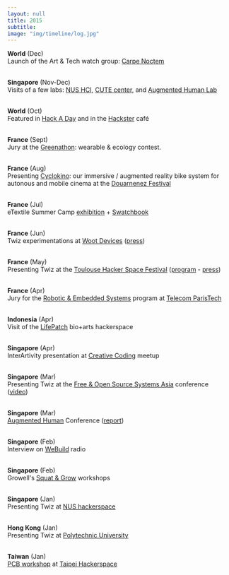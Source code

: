 ```yaml
---
layout: null
title: 2015
subtitle:
image: "img/timeline/log.jpg"
---
```


**World** (Dec) <br> Launch of the Art & Tech watch group: [Carpe Noctem](http://list.CarpeNoctem.cc)

<br> **Singapore** (Nov-Dec) <br> Visits of a few labs: [NUS HCI](http://nus-hci.org), [CUTE center](http://cutecenter.nus.edu.sg), and [Augmented Human Lab](http://ahlab.org)

<br> **World** (Oct) <br> Featured in [Hack A Day](http://hackaday.com/2015/10/02/the-square-inch-project-challenges-your-layout-skills) and in the [Hackster](https://twitter.com/Hacksterio/status/650097039963914240) café

<br> **France** (Sept) <br> Jury at the [Greenathon](http://www.makery.info/2015/09/22/le-vetement-connecte-se-met-au-green): wearable & ecology contest.

<br> **France** (Aug) <br> Presenting [Cyclokino](https://www.hackster.io/cedric/cyclokino-bab5bf): our immersive / augmented reality bike system for autonous and mobile cinema at the [Douarnenez Festival](http://festival-douarnenez.com)

<br> **France** (Jul) <br> eTextile Summer Camp [exhibition](http://etextile-summercamp.org/2015/etextile-cuvee-2015) + [Swatchbook](http://etextile-summercamp.org/swatch-exchange)

<br> **France** (Jun) <br> Twiz experimentations at [Woot Devices](http://wootdevices.io) ([press](http://www.makery.info/2015/06/09/woot-devices-la-hackfete-des-micro-cartes-au-jardin-dalice))

<br> **France** (May) <br> Presenting Twiz at the [Toulouse Hacker Space Festival](http://thsf.tetalab.org) ([program](http://mixart-myrys.org/programmation2/20-15/mai/thsf-2015/thsf-2015-programmation/thsf-2015-conferences) - [press](http://www.liberation.fr/futurs/2015/05/15/a-toulouse-les-hackers-surfent-sur-le-canal-du-midi_1310194))

<br> **France** (Apr) <br> Jury for the [Robotic & Embedded Systems](https://rose.telecom-paristech.fr/2015) program at [Telecom ParisTech](https://telecom-paristech.fr)

<br> **Indonesia** (Apr) <br> Visit of the [LifePatch](http://lifepatch.org) bio+arts hackerspace

<br> **Singapore** (Apr) <br> InterArtivity presentation at [Creative Coding](https://engineers.sg/video/cedric-honnet-creative-coding-meetup-three-of-pentacles--24) meetup

<br> **Singapore** (Mar) <br> Presenting Twiz at the [Free & Open Source Systems Asia](http://2015.fossasia.org) conference ([video](http://youtu.be/hp0cTFngoGc))

<br> **Singapore** (Mar) <br> [Augmented Human](http://www.augmented-human.com/home/augmented-human-international-conference-2015) Conference ([report](https://docs.google.com/document/d/1IpTPuJCg8RQ1IVpDc9gy1joIR_2kZXVgFCAlhreI9Zg))

<br> **Singapore** (Feb) <br> Interview on [WeBuild](http://live.webuild.sg/030-cedric-honnet) radio

<br> **Singapore** (Feb) <br> Growell's [Squat & Grow](https://www.facebook.com/events/774736155927468) workshops

<br> **Singapore** (Jan) <br> Presenting Twiz at [NUS hackerspace](http://nushackers.org/2015/01/friday-hacks-86-Jan-30/#twi-a-bluetooth-low-energy-wireless-motion-sensor-by-cedric-honnet)

<br> **Hong Kong** (Jan) <br> Presenting Twiz at [Polytechnic University](https://twitter.com/CedHon/status/554957651520413696)

<br> **Taiwan** (Jan) <br> [PCB workshop](https://upverter.com/honnet/4406dca96d6bb186/Arduino-Shield-TaipeiHack) at [Taipei Hackerspace](https://taipeihack.org)

